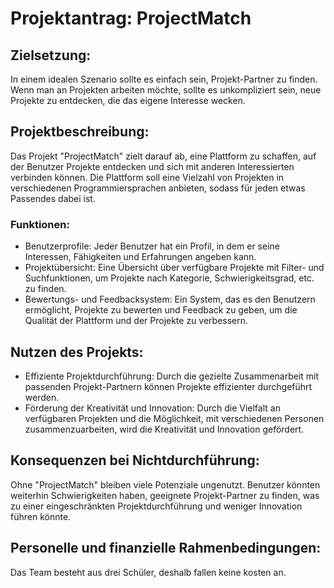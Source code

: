 # Projektantrag: ProjectMatch

## Zielsetzung:

In einem idealen Szenario sollte es einfach sein, Projekt-Partner zu finden. Wenn man an Projekten arbeiten möchte, sollte es unkompliziert sein, neue Projekte zu entdecken, die das eigene Interesse wecken.

## Projektbeschreibung:

Das Projekt "ProjectMatch" zielt darauf ab, eine Plattform zu schaffen, auf der Benutzer Projekte entdecken und sich mit anderen Interessierten verbinden können. Die Plattform soll eine Vielzahl von Projekten in verschiedenen Programmiersprachen anbieten, sodass für jeden etwas Passendes dabei ist.

### Funktionen:

- Benutzerprofile: Jeder Benutzer hat ein Profil, in dem er seine Interessen, Fähigkeiten und Erfahrungen angeben kann.
- Projektübersicht: Eine Übersicht über verfügbare Projekte mit Filter- und Suchfunktionen, um Projekte nach Kategorie, Schwierigkeitsgrad, etc. zu finden.
- Bewertungs- und Feedbacksystem: Ein System, das es den Benutzern ermöglicht, Projekte zu bewerten und Feedback zu geben, um die Qualität der Plattform und der Projekte zu verbessern.

## Nutzen des Projekts:

- Effiziente Projektdurchführung: Durch die gezielte Zusammenarbeit mit passenden Projekt-Partnern können Projekte effizienter durchgeführt werden.
- Förderung der Kreativität und Innovation: Durch die Vielfalt an verfügbaren Projekten und die Möglichkeit, mit verschiedenen Personen zusammenzuarbeiten, wird die Kreativität und Innovation gefördert.

## Konsequenzen bei Nichtdurchführung:

Ohne "ProjectMatch" bleiben viele Potenziale ungenutzt. Benutzer könnten weiterhin Schwierigkeiten haben, geeignete Projekt-Partner zu finden, was zu einer eingeschränkten Projektdurchführung und weniger Innovation führen könnte.

## Personelle und finanzielle Rahmenbedingungen:

Das Team besteht aus drei Schüler, deshalb fallen keine kosten an.